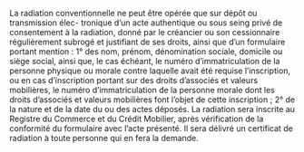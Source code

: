 La radiation conventionnelle ne peut être opérée que sur dépôt ou transmission élec-
tronique d’un acte authentique ou sous seing privé de consentement à la radiation, donné par
le créancier ou son cessionnaire régulièrement subrogé et justifiant de ses droits, ainsi que
d’un formulaire portant mention :
1° des nom, prénom, dénomination sociale, domicile ou siège social, ainsi que, le cas
échéant, le numéro d’immatriculation de la personne physique ou morale contre laquelle
avait été requise l’inscription, ou en cas d’inscription portant sur des droits d’associés et
valeurs mobilières, le numéro d’immatriculation de la personne morale dont les droits
d’associés et valeurs mobilières font l’objet de cette inscription ;
2° de la nature et de la date du ou des actes déposés.
La radiation sera inscrite au Registre du Commerce et du Crédit Mobilier, après vérification
de la conformité du formulaire avec l’acte présenté.
Il sera délivré un certificat de radiation à toute personne qui en fera la demande.